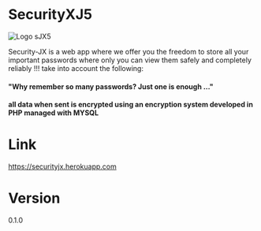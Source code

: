 # SecurityXJ5

![Logo sJX5](https://securityjx.herokuapp.com/recursos/logo.png)

Security-JX is a web app where we offer
 you the freedom to store all your important
 passwords where only you can view them 
safely and completely reliably !!! 
take into account the following: 

#### "Why remember so many passwords? Just one is enough ..."

#### all data when sent is encrypted using an encryption system developed in PHP managed with MYSQL

# Link

https://securityjx.herokuapp.com

# Version 

0.1.0


